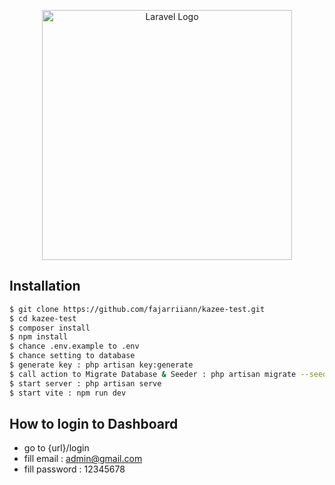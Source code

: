 <p align="center"><a href="https://laravel.com" target="_blank"><img src="https://raw.githubusercontent.com/laravel/art/master/logo-lockup/5%20SVG/2%20CMYK/1%20Full%20Color/laravel-logolockup-cmyk-red.svg" width="400" alt="Laravel Logo"></a></p>

## Installation

```sh
$ git clone https://github.com/fajarriiann/kazee-test.git
$ cd kazee-test
$ composer install
$ npm install
$ chance .env.example to .env
$ chance setting to database
$ generate key : php artisan key:generate
$ call action to Migrate Database & Seeder : php artisan migrate --seed
$ start server : php artisan serve
$ start vite : npm run dev
```
## How to login to Dashboard
  - go to {url}/login
  - fill email : admin@gmail.com
  - fill password : 12345678
